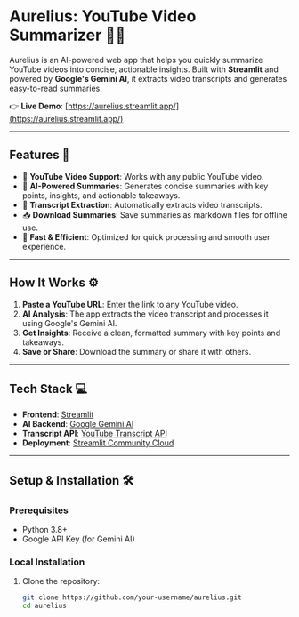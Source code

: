 # **Aurelius: YouTube Video Summarizer** 🎥✨

Aurelius is an AI-powered web app that helps you quickly summarize YouTube videos into concise, actionable insights. Built with **Streamlit** and powered by **Google's Gemini AI**, it extracts video transcripts and generates easy-to-read summaries.

👉 **Live Demo**: [https://aurelius.streamlit.app/](https://aurelius.streamlit.app/)

---

## **Features** 🌟

- 🎥 **YouTube Video Support**: Works with any public YouTube video.
- 🧠 **AI-Powered Summaries**: Generates concise summaries with key points, insights, and actionable takeaways.
- 📝 **Transcript Extraction**: Automatically extracts video transcripts.
- 📥 **Download Summaries**: Save summaries as markdown files for offline use.
- 🚀 **Fast & Efficient**: Optimized for quick processing and smooth user experience.

---

## **How It Works** ⚙️

1. **Paste a YouTube URL**: Enter the link to any YouTube video.
2. **AI Analysis**: The app extracts the video transcript and processes it using Google's Gemini AI.
3. **Get Insights**: Receive a clean, formatted summary with key points and takeaways.
4. **Save or Share**: Download the summary or share it with others.

---

## **Tech Stack** 💻

- **Frontend**: [Streamlit](https://streamlit.io/)
- **AI Backend**: [Google Gemini AI](https://ai.google.dev/)
- **Transcript API**: [YouTube Transcript API](https://github.com/jdepoix/youtube-transcript-api)
- **Deployment**: [Streamlit Community Cloud](https://streamlit.io/cloud)

---

## **Setup & Installation** 🛠️

### **Prerequisites**
- Python 3.8+
- Google API Key (for Gemini AI)

### **Local Installation**
1. Clone the repository:
   ```bash
   git clone https://github.com/your-username/aurelius.git
   cd aurelius
